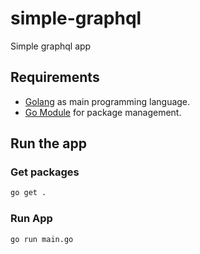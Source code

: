 # simple-graphql
Simple graphql app

## Requirements
- [Golang](https://golang.org/) as main programming language.
- [Go Module](https://go.dev/blog/using-go-modules) for package management.

## Run the app

### Get packages

```bash
go get .
```

### Run App

```bash
go run main.go
```
